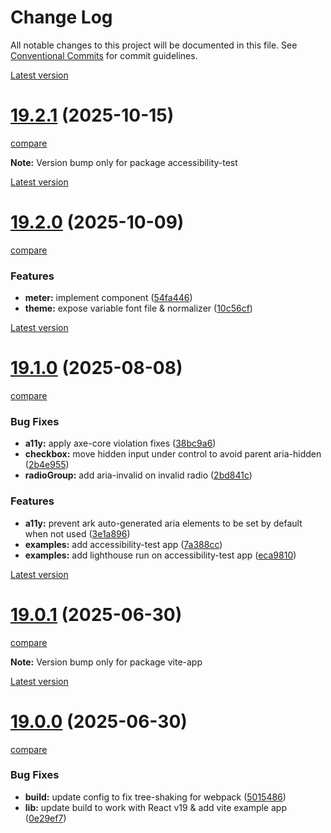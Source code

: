 # Change Log

All notable changes to this project will be documented in this file.
See [Conventional Commits](https://conventionalcommits.org) for commit guidelines.

[Latest version](https://ovh.github.io/design-system/latest/?path=/docs/design-system-changelog--page)


# [19.2.1](https://ovh.github.io/design-system/v19.2.1/?path=/docs/design-system-changelog--page) (2025-10-15)
[compare](https://github.com/ovh/design-system/compare/v19.2.0...v19.2.1)

**Note:** Version bump only for package accessibility-test







[Latest version](https://ovh.github.io/design-system/latest/?path=/docs/design-system-changelog--page)


# [19.2.0](https://ovh.github.io/design-system/v19.2.0/?path=/docs/design-system-changelog--page) (2025-10-09)
[compare](https://github.com/ovh/design-system/compare/v19.1.0...v19.2.0)

### Features

* **meter:** implement component ([54fa446](https://github.com/ovh/design-system/commit/54fa446d7565fce078d6b788a1366c35d9365494))
* **theme:** expose variable font file & normalizer ([10c56cf](https://github.com/ovh/design-system/commit/10c56cfa2da49e473dd78b967513ba7fbe7b7d26))





[Latest version](https://ovh.github.io/design-system/latest/?path=/docs/design-system-changelog--page)


# [19.1.0](https://ovh.github.io/design-system/v19.1.0/?path=/docs/design-system-changelog--page) (2025-08-08)
[compare](https://github.com/ovh/design-system/compare/v19.0.1...v19.1.0)

### Bug Fixes

* **a11y:** apply axe-core violation fixes ([38bc9a6](https://github.com/ovh/design-system/commit/38bc9a6acc3f5eef08ab9be4d0a3c76b6a35fb28))
* **checkbox:** move hidden input under control to avoid parent aria-hidden ([2b4e955](https://github.com/ovh/design-system/commit/2b4e955448815ecee31a279ba58eb24738ef74a9))
* **radioGroup:** add aria-invalid on invalid radio ([2bd841c](https://github.com/ovh/design-system/commit/2bd841c9a21bb04427c2efc50578a6127d59f3f2))


### Features

* **a11y:** prevent ark auto-generated aria elements to be set by default when not used ([3e1a896](https://github.com/ovh/design-system/commit/3e1a896be656194f51cc87b2433bab3b3e385ab4))
* **examples:** add accessibility-test app ([7a388cc](https://github.com/ovh/design-system/commit/7a388cc43ea63cbadcd27279c590864304fc47d7))
* **examples:** add lighthouse run on accessibility-test app ([eca9810](https://github.com/ovh/design-system/commit/eca9810d1d9907a92749af03ade945a48f5d7b28))



[Latest version](https://ovh.github.io/design-system/latest/?path=/docs/design-system-changelog--page)


# [19.0.1](https://ovh.github.io/design-system/v19.0.1/?path=/docs/design-system-changelog--page) (2025-06-30)
[compare](https://github.com/ovh/design-system/compare/v19.0.0...v19.0.1)

**Note:** Version bump only for package vite-app







[Latest version](https://ovh.github.io/design-system/latest/?path=/docs/design-system-changelog--page)


# [19.0.0](https://ovh.github.io/design-system/v19.0.0/?path=/docs/design-system-changelog--page) (2025-06-30)
[compare](https://github.com/ovh/design-system/compare/v18.6.3...v19.0.0)

### Bug Fixes

* **build:** update config to fix tree-shaking for webpack ([5015486](https://github.com/ovh/design-system/commit/5015486e7b25e62be9d0e0ef9ca2b6d99443e5e3))
* **lib:** update build to work with React v19 & add vite example app ([0e29ef7](https://github.com/ovh/design-system/commit/0e29ef7c0e23ebabc9e4967f6509dc123330844e))
